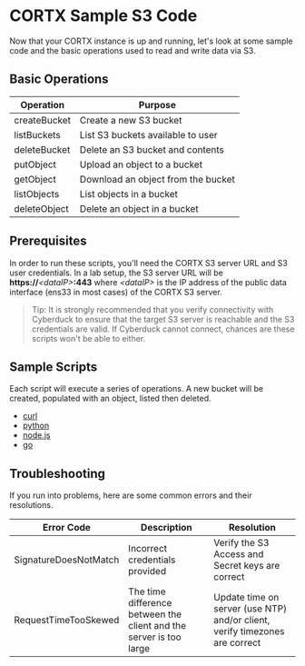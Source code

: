 CORTX Sample S3 Code
==============================

Now that your CORTX instance is up and running, let's look at some sample code and the basic operations used to read and write data via S3.

Basic Operations
---------------------
|Operation| Purpose|
|-|-|
|createBucket|Create a new S3 bucket|
|listBuckets|List S3 buckets available to user|
|deleteBucket|Delete an S3 bucket and contents|
|putObject|Upload an object to a bucket|
|getObject|Download an object from the bucket|
|listObjects|List objects in a bucket|
|deleteObject|Delete an object in a bucket|

Prerequisites
---------------------
In order to run these scripts, you'll need the CORTX S3 server URL and S3 user credentials.  In a lab setup, the S3 server URL will be **https://***\<dataIP\>***:443** where *\<dataIP\>* is the IP address of the public data interface (ens33 in most cases) of the CORTX S3 server.

>Tip: It is strongly recommended that you verify connectivity with Cyberduck to ensure that the target S3 server is reachable and the S3 credentials are valid.  If Cyberduck cannot connect, chances are these scripts won't be able to either.

Sample Scripts
---------------------
Each script will execute a series of operations.  A new bucket will be created, populated with an object, listed then deleted.
-  [curl](curl/) 
-  [python](python/)
-  [node.js](node.js/)
-  [go](go/)

Troubleshooting
---------------------
If you run into problems, here are some common errors and their resolutions.

|Error Code|Description|Resolution|
|-|-|-|
|SignatureDoesNotMatch|Incorrect credentials provided|Verify the S3 Access and Secret keys are correct|
|RequestTimeTooSkewed|The time difference between the client and the server is too large|Update time on server (use NTP) and/or client, verify timezones are correct|
